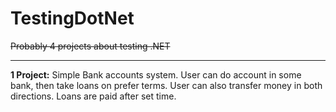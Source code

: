 # TestingDotNet
~~Probably 4 projects about testing .NET~~

****
**1 Project:**
Simple Bank accounts system. User can do account in some bank, then take loans on prefer terms. User can also transfer money in both directions. Loans are paid after set time.
